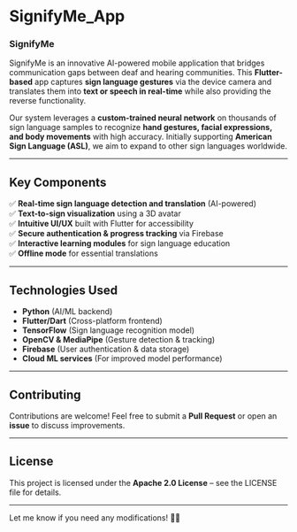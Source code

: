 # SignifyMe_App


### **SignifyMe**  

SignifyMe is an innovative AI-powered mobile application that bridges communication gaps between deaf and hearing communities. This **Flutter-based** app captures **sign language gestures** via the device camera and translates them into **text or speech in real-time** while also providing the reverse functionality.  

Our system leverages a **custom-trained neural network** on thousands of sign language samples to recognize **hand gestures, facial expressions, and body movements** with high accuracy. Initially supporting **American Sign Language (ASL)**, we aim to expand to other sign languages worldwide.  

---

## **Key Components**  
✅ **Real-time sign language detection and translation** (AI-powered)  
✅ **Text-to-sign visualization** using a 3D avatar  
✅ **Intuitive UI/UX** built with Flutter for accessibility  
✅ **Secure authentication & progress tracking** via Firebase  
✅ **Interactive learning modules** for sign language education  
✅ **Offline mode** for essential translations  

---

## **Technologies Used**  
- **Python** (AI/ML backend)  
- **Flutter/Dart** (Cross-platform frontend)  
- **TensorFlow** (Sign language recognition model)  
- **OpenCV & MediaPipe** (Gesture detection & tracking)  
- **Firebase** (User authentication & data storage)  
- **Cloud ML services** (For improved model performance)  

---

## **Contributing**  
Contributions are welcome! Feel free to submit a **Pull Request** or open an **issue** to discuss improvements.  

---

## **License**  
This project is licensed under the **Apache 2.0 License** – see the LICENSE file for details.  

---

Let me know if you need any modifications! 🚀😊

